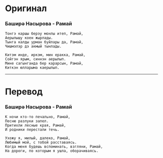 # Оригинал

### Баширә Насырова - Рамай

```
Тонгэ каршы берэу монлы итеп, Рамай,
Аерылышу коен жырлады.
Тынга калды урман буйлары да, Рамай,
Чишмэлэр дэ акмый тынлады.

Китэм инде, иркэм, мин еракка, Рамай,
Сойгэн ярым, синнэн аерылып.
Мине сагынганда бер карарсын, Рамай,
Киткэн юлларыма каерылып.
```

------

# Перевод

### Баширә Насырова - Рамай

```
К ночи кто-то печально, Рамай,
Песню разлуки запел.
Притихли лесные края, Рамай,
И родники перестали течь.

Ухожу я, милый, далеко, Рамай,
Любимый мой, с тобой расставаясь.
Когда меня будешь вспоминать, взгляни, Рамай,
На дороги, по которым я ушла, оборачиваясь.
```